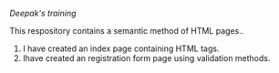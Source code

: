 *Deepak's training*

This respository contains a semantic method of HTML pages..
1) I have created an index page containing HTML tags. 
2) Ihave created an registration form page using validation methods. 
